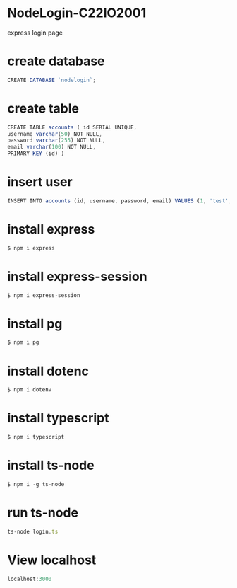 # NodeLogin-C22IO2001
express login page

# create database
```javascript
CREATE DATABASE `nodelogin`;
```
# create table 
``` javascript
CREATE TABLE accounts ( id SERIAL UNIQUE, 
username varchar(50) NOT NULL, 
password varchar(255) NOT NULL, 
email varchar(100) NOT NULL, 
PRIMARY KEY (id) ) 
```
# insert user
```javascript
INSERT INTO accounts (id, username, password, email) VALUES (1, 'test', 'test', 'test@test.com');
```
# install express
```javascript
$ npm i express
```
# install express-session
```javascript
$ npm i express-session
```
# install pg
```javascript
$ npm i pg
```
# install dotenс
```javascript
$ npm i dotenv
```
# install typescript
```javascript
$ npm i typescript
```
# install ts-node
```javascript
$ npm i -g ts-node 
```
# run ts-node
```javascript
ts-node login.ts
```
# View localhost
```javascript
localhost:3000
```
